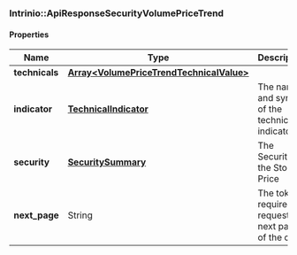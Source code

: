 

[//]: # (CLASS:Intrinio::ApiResponseSecurityVolumePriceTrend)

[//]: # (KIND:object)

### Intrinio::ApiResponseSecurityVolumePriceTrend

#### Properties

[//]: # (START_DEFINITION)

Name | Type | Description
------------ | ------------- | -------------
**technicals** | [**Array&lt;VolumePriceTrendTechnicalValue&gt;**](VolumePriceTrendTechnicalValue.md) |  &nbsp;
**indicator** | [**TechnicalIndicator**](TechnicalIndicator.md) | The name and symbol of the technical indicator &nbsp;
**security** | [**SecuritySummary**](SecuritySummary.md) | The Security of the Stock Price &nbsp;
**next_page** | String | The token required to request the next page of the data &nbsp;

[//]: # (END_DEFINITION)


[//]: # (CONTAINED_CLASS:Intrinio::VolumePriceTrendTechnicalValue)


[//]: # (CONTAINED_CLASS:Intrinio::TechnicalIndicator)


[//]: # (CONTAINED_CLASS:Intrinio::SecuritySummary)



